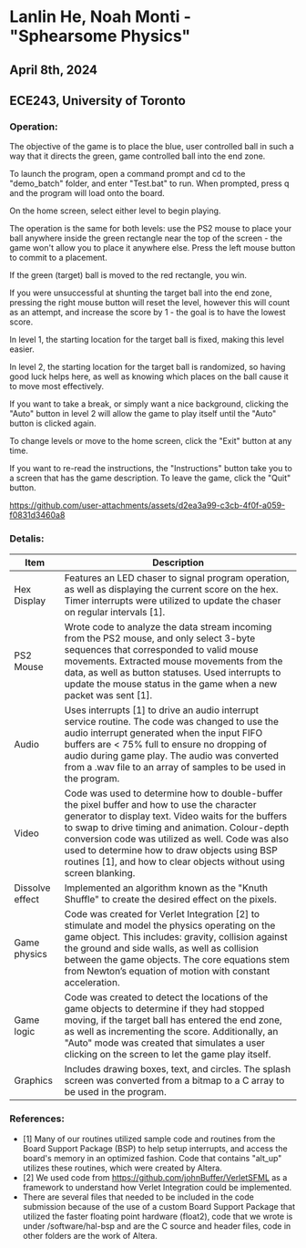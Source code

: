 # Lanlin He, Noah Monti - "Sphearsome Physics"
## April 8th, 2024 
## ECE243, University of Toronto

### Operation:

The objective of the game is to place the blue, user controlled ball in such a way that it directs the green, game controlled ball into the end zone.

To launch the program, open a command prompt and cd to the "demo_batch" folder, and enter "Test.bat" to run. When prompted, press q and the program will load onto the board.

On the home screen, select either level to begin playing.

The operation is the same for both levels: use the PS2 mouse to place your ball anywhere inside the green rectangle near the top of the screen - the game won't allow you to place it anywhere else. Press the left mouse button to commit to a placement.

If the green (target) ball is moved to the red rectangle, you win.

If you were unsuccessful at shunting the target ball into the end zone, pressing the right mouse button will reset the level, however this will count as an attempt, and increase the score by 1 - the goal is to have the lowest score.

In level 1, the starting location for the target ball is fixed, making this level easier.

In level 2, the starting location for the target ball is randomized, so having good luck helps here, as well as knowing which places on the ball cause it to move most effectively.

If you want to take a break, or simply want a nice background, clicking the "Auto" button in level 2 will allow the game to play itself until the "Auto" button is clicked again.

To change levels or move to the home screen, click the "Exit" button at any time.

If you want to re-read the instructions, the "Instructions" button take you to a screen that has the game description. To leave the game, click the "Quit" button.

https://github.com/user-attachments/assets/d2ea3a99-c3cb-4f0f-a059-f0831d3460a8

### Detalis:

| Item | Description |
| --- | --- |
| Hex Display | Features an LED chaser to signal program operation, as well as displaying the current score on the hex. Timer interrupts were utilized to update the chaser on regular intervals [1]. |
| PS2 Mouse | Wrote code to analyze the data stream incoming from the PS2 mouse, and only select 3-byte sequences that corresponded to valid mouse movements. Extracted mouse movements from the data, as well as button statuses. Used interrupts to update the mouse status in the game when a new packet was sent [1]. |
| Audio | Uses interrupts [1] to drive an audio interrupt service routine. The code was changed to use the audio interrupt generated when the input FIFO buffers are < 75% full to ensure no dropping of audio during game play. The audio was converted from a .wav file to an array of samples to be used in the program. |
| Video | Code was used to determine how to double-buffer the pixel buffer and how to use the character generator to display text. Video waits for the buffers to swap to drive timing and animation. Colour-depth conversion code was utilized as well. Code was also used to determine how to draw objects using BSP routines [1], and how to clear objects without using screen blanking. |
| Dissolve effect | Implemented an algorithm known as the "Knuth Shuffle" to create the desired effect on the pixels. |
| Game physics | Code was created for Verlet Integration [2] to stimulate and model the physics operating on the game object. This includes: gravity, collision against the ground and side walls, as well as collision between the game objects. The core equations stem from Newton’s equation of motion with constant acceleration. |
| Game logic | Code was created to detect the locations of the game objects to determine if they had stopped moving, if the target ball has entered the end zone, as well as incrementing the score. Additionally, an "Auto" mode was created that simulates a user clicking on the screen to let the game play itself. |
| Graphics | Includes drawing boxes, text, and circles. The splash screen was converted from a bitmap to a C array to be used in the program. |

### References:

- [1] Many of our routines utilized sample code and routines from the Board Support Package (BSP) to help setup interrupts, and access the board's memory in an optimized fashion. Code that contains "alt_up" utilizes these routines, which were created by Altera.
- [2] We used code from https://github.com/johnBuffer/VerletSFML as a framework to understand how Verlet Integration could be implemented.
- There are several files that needed to be included in the code submission because of the use of a custom Board Support Package that utilized the faster floating point hardware (float2), code that we wrote is under /software/hal-bsp and are the C source and header files, code in other folders are the work of Altera.
